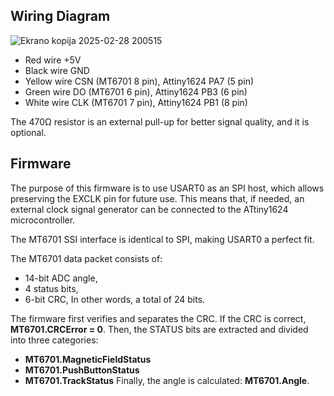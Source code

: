 ## Wiring Diagram
![Ekrano kopija 2025-02-28 200515](https://github.com/user-attachments/assets/bb35be41-aedc-4e5e-bf0c-5c564f190bd9)

* Red wire +5V
* Black wire GND
* Yellow wire CSN (MT6701 8 pin), Attiny1624 PA7 (5 pin)
* Green wire DO (MT6701 6 pin), Attiny1624 PB3 (6 pin)
* White wire CLK (MT6701 7 pin), Attiny1624 PB1 (8 pin)

The 470Ω resistor is an external pull-up for better signal quality, and it is optional.

## Firmware

The purpose of this firmware is to use USART0 as an SPI host, which allows preserving the EXCLK pin for future use. This means that, if needed, an external clock signal generator can be connected to the ATtiny1624 microcontroller.

The MT6701 SSI interface is identical to SPI, making USART0 a perfect fit.

The MT6701 data packet consists of:

* 14-bit ADC angle,
* 4 status bits,
* 6-bit CRC,
In other words, a total of 24 bits.

The firmware first verifies and separates the CRC. If the CRC is correct, **MT6701.CRCError = 0**. Then, the STATUS bits are extracted and divided into three categories:

* **MT6701.MagneticFieldStatus**
* **MT6701.PushButtonStatus**
* **MT6701.TrackStatus**
Finally, the angle is calculated: **MT6701.Angle**.
